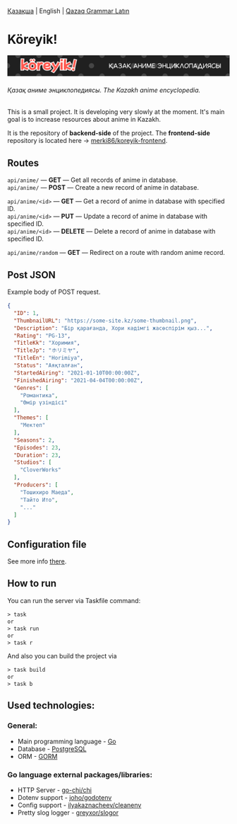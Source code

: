 [Қазақша](README.md) | English | [Qazaq Grammar Latın](README-qg.md)

# Köreyik!

![Banner](img/small.png)

###### Қазақ аниме энциклопедиясы. The Kazakh anime encyclopedia. 

This is a small project. It is developing very slowly at the moment. It's main goal is to increase resources about anime in Kazakh.

It is the repository of **backend-side** of the project. The **frontend-side** repository is located here -> [merki86/koreyik-frontend](https://github.com/merki86/koreyik-frontend).

## Routes
`api/anime/` — **GET** — Get all records of anime in database.\
`api/anime/` — **POST** — Create a new record of anime in database.

`api/anime/<id>` — **GET** — Get a record of anime in database with specified ID.\
`api/anime/<id>` — **PUT** — Update a record of anime in database with specified ID.\
`api/anime/<id>` — **DELETE** — Delete a record of anime in database with specified ID.

`api/anime/random` — **GET** — Redirect on a route with random anime record.

## Post JSON
Example body of POST request.
```json
{
  "ID": 1,
  "ThumbnailURL": "https://some-site.kz/some-thumbnail.png",
  "Description": "Бір қарағанда, Хори кәдімгі жасөспірім қыз...",
  "Rating": "PG-13",
  "TitleKk": "Хоримия",
  "TitleJp": "ホリミヤ",
  "TitleEn": "Horimiya",
  "Status": "Аяқталған",
  "StartedAiring": "2021-01-10T00:00:00Z",
  "FinishedAiring": "2021-04-04T00:00:00Z",
  "Genres": [
    "Романтика",
    "Өмір үзіндісі"
  ],
  "Themes": [
    "Мектеп"
  ],
  "Seasons": 2,
  "Episodes": 23,
  "Duration": 23,
  "Studios": [
    "CloverWorks"
  ],
  "Producers": [
    "Тошихиро Маеда",
    "Тайто Ито",
    "..."
  ]
}
```

## Configuration file
See more info [there](/config/README.md).

## How to run
You can run the server via Taskfile command:
```
> task
or
> task run
or
> task r
```
And also you can build the project via
```
> task build
or
> task b
```

## Used technologies:

### General:
- Main programming language - [Go](https://go.dev/)
- Database - [PostgreSQL](https://www.postgresql.org/about/)
- ORM - [GORM](https://gorm.io/)

### Go language external packages/libraries:
- HTTP Server - [go-chi/chi](https://github.com/go-chi/chi)
- Dotenv support - [joho/godotenv](https://github.com/joho/godotenv)
- Config support - [ilyakaznacheev/cleanenv](https://github.com/ilyakaznacheev/cleanenv)
- Pretty slog logger - [greyxor/slogor](https://gitlab.com/greyxor/slogor)
